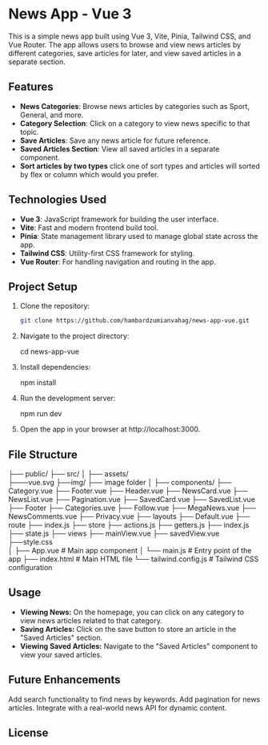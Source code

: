 # News App - Vue 3

This is a simple news app built using Vue 3, Vite, Pinia, Tailwind CSS, and Vue Router. The app allows users to browse and view news articles by different categories, save articles for later, and view saved articles in a separate section.

## Features

- **News Categories**: Browse news articles by categories such as Sport, General, and more.
- **Category Selection**: Click on a category to view news specific to that topic.
- **Save Articles**: Save any news article for future reference.
- **Saved Articles Section**: View all saved articles in a separate component.
- **Sort articles by two types** click one of sort types and articles will sorted by flex or column which would you prefer.
  
## Technologies Used

- **Vue 3**: JavaScript framework for building the user interface.
- **Vite**: Fast and modern frontend build tool.
- **Pinia**: State management library used to manage global state across the app.
- **Tailwind CSS**: Utility-first CSS framework for styling.
- **Vue Router**: For handling navigation and routing in the app.

## Project Setup

1. Clone the repository:

   ```bash
   git clone https://github.com/hambardzumianvahag/news-app-vue.git

2. Navigate to the project directory:

    cd news-app-vue

3. Install dependencies:

    npm install

4. Run the development server:

    npm run dev

5. Open the app in your browser at http://localhost:3000.

## File Structure

├── public/
├── src/
│   ├── assets/        
        ├───vue.svg
        ├──img/
            ├── image folder
│   ├── components/ 
        ├── Category.vue
        ├── Footer.vue
        ├── Header.vue
        ├── NewsCard.vue
        ├── NewsList.vue
        ├── Pagination.vue
        ├── SavedCard.vue
        ├── SavedList.vue
        ├── Footer
            ├── Categories.uve
            ├── Follow.vue
            ├── MegaNews.vue
            ├── NewsComments.vue
            ├── Privacy.vue
    ├── layouts
        ├── Default.vue
    ├── route
        ├── index.js
    ├── store
        ├── actions.js
        ├── getters.js
        ├── index.js
        ├── state.js
    ├── views
        ├── mainView.vue
        ├── savedView.vue
    ├──style.css   
│   ├── App.vue        # Main app component
│   └── main.js        # Entry point of the app
├── index.html         # Main HTML file
└── tailwind.config.js # Tailwind CSS configuration

## Usage 

- **Viewing News:** On the homepage, you can click on any category to view news articles related to that category.
- **Saving Articles:** Click on the save button to store an article in the "Saved Articles" section.
- **Viewing Saved Articles:** Navigate to the "Saved Articles" component to view your saved articles. 

## Future Enhancements

Add search functionality to find news by keywords.
Add pagination for news articles.
Integrate with a real-world news API for dynamic content.

## License